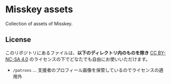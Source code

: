 # Misskey assets
Collection of assets of Misskey.

## License

このリポジトリにあるファイルは、**以下のディレクトリ内のものを除き** [CC BY-NC-SA 4.0](http://creativecommons.org/licenses/by-nc-sa/4.0/) のライセンスの下でどなたでも自由にお使いいただけます。

- `/patrons` … 支援者のプロフィール画像を保管しているのでライセンスの適用外
